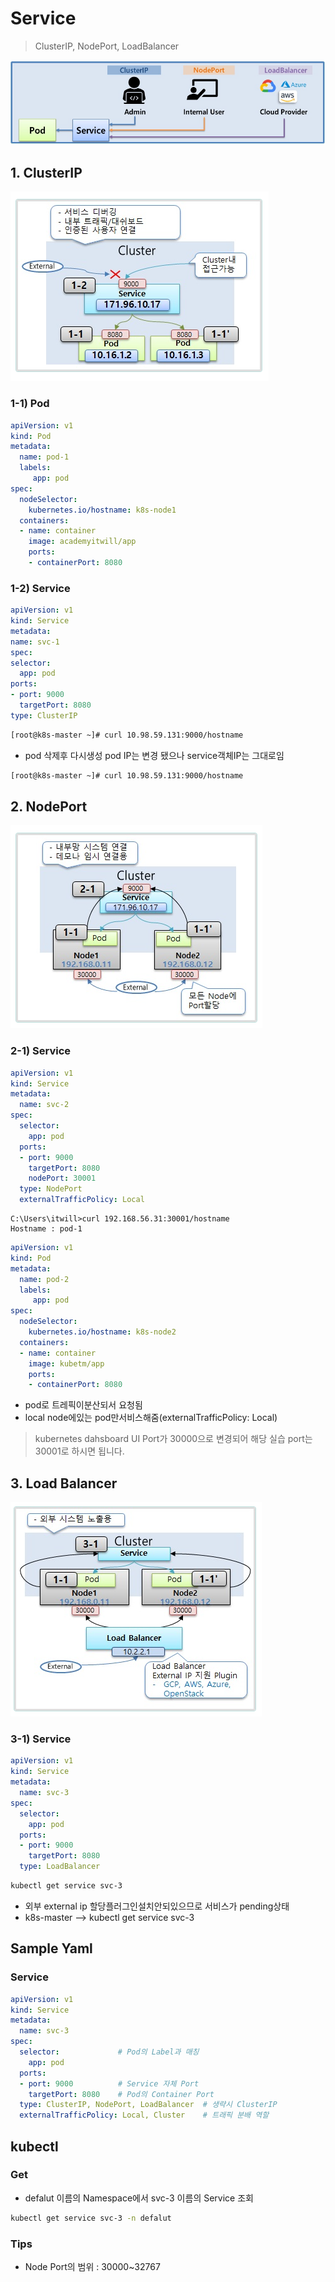 # Service

> ClusterIP, NodePort, LoadBalancer

![alt text](image-58.png)


  ## 1. ClusterIP  

  ![alt text](image-13.png)





  ### 1-1) Pod

```yaml
apiVersion: v1
kind: Pod
metadata:
  name: pod-1
  labels:
     app: pod
spec:
  nodeSelector:
    kubernetes.io/hostname: k8s-node1
  containers:
  - name: container
    image: academyitwill/app
    ports:
    - containerPort: 8080
  ```
    


  ### 1-2) Service


  ```yml
apiVersion: v1
kind: Service
metadata:
  name: svc-1
spec:
  selector:
    app: pod
  ports:
  - port: 9000
    targetPort: 8080
  type: ClusterIP  
  ```

```bash
[root@k8s-master ~]# curl 10.98.59.131:9000/hostname
```
- pod 삭제후 다시생성 pod IP는 변경 됐으나 service객체IP는 그대로임

```bash
[root@k8s-master ~]# curl 10.98.59.131:9000/hostname
```


## 2. NodePort

![alt text](image-14.png)

  ### 2-1) Service

```yml
apiVersion: v1
kind: Service
metadata:
  name: svc-2
spec:
  selector:
    app: pod
  ports:
  - port: 9000
    targetPort: 8080
    nodePort: 30001
  type: NodePort
  externalTrafficPolicy: Local
  ```

  ```dos
  C:\Users\itwill>curl 192.168.56.31:30001/hostname
  Hostname : pod-1

  ```

```yml
apiVersion: v1
kind: Pod
metadata:
  name: pod-2
  labels:
     app: pod
spec:
  nodeSelector:
    kubernetes.io/hostname: k8s-node2
  containers:
  - name: container
    image: kubetm/app
    ports:
    - containerPort: 8080
```  

- pod로 트레픽이분산되서 요청됨
- local  node에있는 pod만서비스해줌(externalTrafficPolicy: Local)

> kubernetes dahsboard UI Port가 30000으로 변경되어 해당 실습 port는 30001로 하시면 됩니다.


## 3. Load Balancer

![alt text](image-15.png)

  ### 3-1) Service

```yml
apiVersion: v1
kind: Service
metadata:
  name: svc-3
spec:
  selector:
    app: pod
  ports:
  - port: 9000
    targetPort: 8080
  type: LoadBalancer
```  

```bash
kubectl get service svc-3
```

- 외부 external ip 할당플러그인설치안되있으므로 서비스가 pending상태
- k8s-master --> kubectl get service svc-3


## Sample Yaml

### **Service**

```yml
apiVersion: v1
kind: Service
metadata:
  name: svc-3
spec:
  selector:             # Pod의 Label과 매칭
    app: pod
  ports:
  - port: 9000          # Service 자체 Port
    targetPort: 8080    # Pod의 Container Port
  type: ClusterIP, NodePort, LoadBalancer  # 생략시 ClusterIP
  externalTrafficPolicy: Local, Cluster    # 트래픽 분배 역할

```


## kubectl

### **Get**

  - defalut 이름의 Namespace에서 svc-3 이름의 Service 조회

  ```bash
  kubectl get service svc-3 -n defalut
  ```
### Tips

  - Node Port의 범위 : 30000~32767